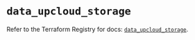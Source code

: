 # `data_upcloud_storage`

Refer to the Terraform Registry for docs: [`data_upcloud_storage`](https://registry.terraform.io/providers/upcloudltd/upcloud/4.0.0/docs/data-sources/storage).
